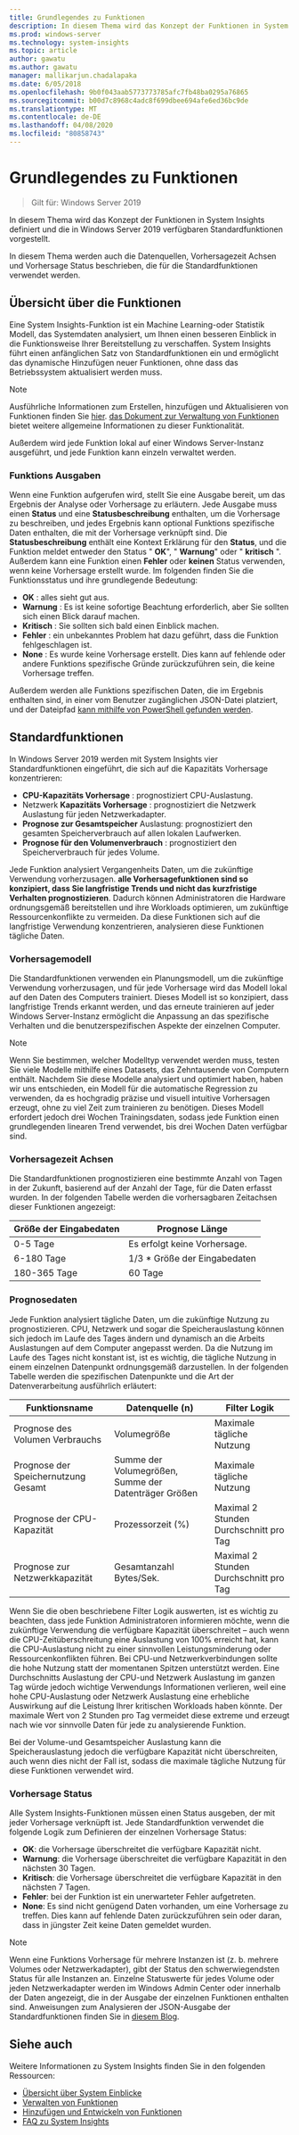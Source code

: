 ```yaml
---
title: Grundlegendes zu Funktionen
description: In diesem Thema wird das Konzept der Funktionen in System Insights definiert und die in Windows Server 2019 verfügbaren Standardfunktionen vorgestellt.
ms.prod: windows-server
ms.technology: system-insights
ms.topic: article
author: gawatu
ms.author: gawatu
manager: mallikarjun.chadalapaka
ms.date: 6/05/2018
ms.openlocfilehash: 9b0f043aab5773773785afc7fb48ba0295a76865
ms.sourcegitcommit: b00d7c8968c4adc8f699dbee694afe6ed36bc9de
ms.translationtype: MT
ms.contentlocale: de-DE
ms.lasthandoff: 04/08/2020
ms.locfileid: "80858743"
---
```

# <a name="understanding-capabilities"></a>Grundlegendes zu Funktionen

>Gilt für: Windows Server 2019

In diesem Thema wird das Konzept der Funktionen in System Insights definiert und die in Windows Server 2019 verfügbaren Standardfunktionen vorgestellt. 

In diesem Thema werden auch die Datenquellen, Vorhersagezeit Achsen und Vorhersage Status beschrieben, die für die Standardfunktionen verwendet werden. 

## <a name="capability-overview"></a>Übersicht über die Funktionen
Eine System Insights-Funktion ist ein Machine Learning-oder Statistik Modell, das Systemdaten analysiert, um Ihnen einen besseren Einblick in die Funktionsweise Ihrer Bereitstellung zu verschaffen. System Insights führt einen anfänglichen Satz von Standardfunktionen ein und ermöglicht das dynamische Hinzufügen neuer Funktionen, ohne dass das Betriebssystem aktualisiert werden muss. 

>[!NOTE]
>Ausführliche Informationen zum Erstellen, hinzufügen und Aktualisieren von Funktionen finden Sie [hier](adding-and-developing-capabilities.md). [das Dokument zur Verwaltung von Funktionen](managing-capabilities.md) bietet weitere allgemeine Informationen zu dieser Funktionalität.

Außerdem wird jede Funktion lokal auf einer Windows Server-Instanz ausgeführt, und jede Funktion kann einzeln verwaltet werden.

### <a name="capability-outputs"></a>Funktions Ausgaben
Wenn eine Funktion aufgerufen wird, stellt Sie eine Ausgabe bereit, um das Ergebnis der Analyse oder Vorhersage zu erläutern. Jede Ausgabe muss einen **Status** und eine **Statusbeschreibung** enthalten, um die Vorhersage zu beschreiben, und jedes Ergebnis kann optional Funktions spezifische Daten enthalten, die mit der Vorhersage verknüpft sind. Die **Statusbeschreibung** enthält eine Kontext Erklärung für den **Status**, und die Funktion meldet entweder den Status " **OK**", " **Warnung**" oder " **kritisch** ". Außerdem kann eine Funktion einen **Fehler** oder **keinen** Status verwenden, wenn keine Vorhersage erstellt wurde. Im folgenden finden Sie die Funktionsstatus und ihre grundlegende Bedeutung: 

- **OK** : alles sieht gut aus.
- **Warnung** : Es ist keine sofortige Beachtung erforderlich, aber Sie sollten sich einen Blick darauf machen. 
- **Kritisch** : Sie sollten sich bald einen Einblick machen. 
- **Fehler** : ein unbekanntes Problem hat dazu geführt, dass die Funktion fehlgeschlagen ist. 
- **None** : Es wurde keine Vorhersage erstellt. Dies kann auf fehlende oder andere Funktions spezifische Gründe zurückzuführen sein, die keine Vorhersage treffen. 

Außerdem werden alle Funktions spezifischen Daten, die im Ergebnis enthalten sind, in einer vom Benutzer zugänglichen JSON-Datei platziert, und der Dateipfad [kann mithilfe von PowerShell gefunden werden](https://docs.microsoft.com/windows-server/manage/system-insights/managing-capabilities#retrieving-capability-results). 

## <a name="default-capabilities"></a>Standardfunktionen
In Windows Server 2019 werden mit System Insights vier Standardfunktionen eingeführt, die sich auf die Kapazitäts Vorhersage konzentrieren:

- **CPU-Kapazitäts Vorhersage** : prognostiziert CPU-Auslastung. 
- Netzwerk **Kapazitäts Vorhersage** : prognostiziert die Netzwerk Auslastung für jeden Netzwerkadapter. 
- **Prognose zur Gesamtspeicher** Auslastung: prognostiziert den gesamten Speicherverbrauch auf allen lokalen Laufwerken. 
- **Prognose für den Volumenverbrauch** : prognostiziert den Speicherverbrauch für jedes Volume.

Jede Funktion analysiert Vergangenheits Daten, um die zukünftige Verwendung vorherzusagen. **alle Vorhersagefunktionen sind so konzipiert, dass Sie langfristige Trends und nicht das kurzfristige Verhalten prognostizieren**. Dadurch können Administratoren die Hardware ordnungsgemäß bereitstellen und ihre Workloads optimieren, um zukünftige Ressourcenkonflikte zu vermeiden. Da diese Funktionen sich auf die langfristige Verwendung konzentrieren, analysieren diese Funktionen tägliche Daten. 

### <a name="forecasting-model"></a>Vorhersagemodell
Die Standardfunktionen verwenden ein Planungsmodell, um die zukünftige Verwendung vorherzusagen, und für jede Vorhersage wird das Modell lokal auf den Daten des Computers trainiert. Dieses Modell ist so konzipiert, dass langfristige Trends erkannt werden, und das erneute trainieren auf jeder Windows Server-Instanz ermöglicht die Anpassung an das spezifische Verhalten und die benutzerspezifischen Aspekte der einzelnen Computer.

>[!NOTE]
>Wenn Sie bestimmen, welcher Modelltyp verwendet werden muss, testen Sie viele Modelle mithilfe eines Datasets, das Zehntausende von Computern enthält. Nachdem Sie diese Modelle analysiert und optimiert haben, haben wir uns entschieden, ein Modell für die automatische Regression zu verwenden, da es hochgradig präzise und visuell intuitive Vorhersagen erzeugt, ohne zu viel Zeit zum trainieren zu benötigen. Dieses Modell erfordert jedoch drei Wochen Trainingsdaten, sodass jede Funktion einen grundlegenden linearen Trend verwendet, bis drei Wochen Daten verfügbar sind.

### <a name="forecasting-timelines"></a>Vorhersagezeit Achsen
Die Standardfunktionen prognostizieren eine bestimmte Anzahl von Tagen in der Zukunft, basierend auf der Anzahl der Tage, für die Daten erfasst wurden. In der folgenden Tabelle werden die vorhersagbaren Zeitachsen dieser Funktionen angezeigt:

| Größe der Eingabedaten | Prognose Länge |
| --------------- | --------------- |
| 0-5 Tage | Es erfolgt keine Vorhersage. |
| 6-180 Tage | 1/3 * Größe der Eingabedaten |
| 180-365 Tage | 60 Tage | 

### <a name="forecasting-data"></a>Prognosedaten
Jede Funktion analysiert tägliche Daten, um die zukünftige Nutzung zu prognostizieren. CPU, Netzwerk und sogar die Speicherauslastung können sich jedoch im Laufe des Tages ändern und dynamisch an die Arbeits Auslastungen auf dem Computer angepasst werden. Da die Nutzung im Laufe des Tages nicht konstant ist, ist es wichtig, die tägliche Nutzung in einem einzelnen Datenpunkt ordnungsgemäß darzustellen. In der folgenden Tabelle werden die spezifischen Datenpunkte und die Art der Datenverarbeitung ausführlich erläutert:


| Funktionsname | Datenquelle (n) | Filter Logik |
| --------------- | -------------- | ---------------- |
 Prognose des Volumen Verbrauchs          | Volumegröße                    | Maximale tägliche Nutzung              
 Prognose der Speichernutzung Gesamt   | Summe der Volumegrößen, Summe der Datenträger Größen              | Maximale tägliche Nutzung             
 Prognose der CPU-Kapazität                | Prozessorzeit (%)  | Maximal 2 Stunden Durchschnitt pro Tag   
 Prognose zur Netzwerkkapazität         | Gesamtanzahl Bytes/Sek.         | Maximal 2 Stunden Durchschnitt pro Tag  

Wenn Sie die oben beschriebene Filter Logik auswerten, ist es wichtig zu beachten, dass jede Funktion Administratoren informieren möchte, wenn die zukünftige Verwendung die verfügbare Kapazität überschreitet – auch wenn die CPU-Zeitüberschreitung eine Auslastung von 100% erreicht hat, kann die CPU-Auslastung nicht zu einer sinnvollen Leistungsminderung oder Ressourcenkonflikten führen. Bei CPU-und Netzwerkverbindungen sollte die hohe Nutzung statt der momentanen Spitzen unterstützt werden. Eine Durchschnitts Auslastung der CPU-und Netzwerk Auslastung im ganzen Tag würde jedoch wichtige Verwendungs Informationen verlieren, weil eine hohe CPU-Auslastung oder Netzwerk Auslastung eine erhebliche Auswirkung auf die Leistung Ihrer kritischen Workloads haben könnte. Der maximale Wert von 2 Stunden pro Tag vermeidet diese extreme und erzeugt nach wie vor sinnvolle Daten für jede zu analysierende Funktion.

Bei der Volume-und Gesamtspeicher Auslastung kann die Speicherauslastung jedoch die verfügbare Kapazität nicht überschreiten, auch wenn dies nicht der Fall ist, sodass die maximale tägliche Nutzung für diese Funktionen verwendet wird. 

### <a name="forecasting-statuses"></a>Vorhersage Status
Alle System Insights-Funktionen müssen einen Status ausgeben, der mit jeder Vorhersage verknüpft ist. Jede Standardfunktion verwendet die folgende Logik zum Definieren der einzelnen Vorhersage Status:
- **OK**: die Vorhersage überschreitet die verfügbare Kapazität nicht.
- **Warnung**: die Vorhersage überschreitet die verfügbare Kapazität in den nächsten 30 Tagen. 
- **Kritisch**: die Vorhersage überschreitet die verfügbare Kapazität in den nächsten 7 Tagen. 
- **Fehler**: bei der Funktion ist ein unerwarteter Fehler aufgetreten. 
- **None**: Es sind nicht genügend Daten vorhanden, um eine Vorhersage zu treffen. Dies kann auf fehlende Daten zurückzuführen sein oder daran, dass in jüngster Zeit keine Daten gemeldet wurden.

>[!NOTE]
>Wenn eine Funktions Vorhersage für mehrere Instanzen ist (z. b. mehrere Volumes oder Netzwerkadapter), gibt der Status den schwerwiegendsten Status für alle Instanzen an. Einzelne Statuswerte für jedes Volume oder jeden Netzwerkadapter werden im Windows Admin Center oder innerhalb der Daten angezeigt, die in der Ausgabe der einzelnen Funktionen enthalten sind. Anweisungen zum Analysieren der JSON-Ausgabe der Standardfunktionen finden Sie in [diesem Blog](https://aka.ms/systeminsights-mitigationscripts). 


## <a name="see-also"></a>Siehe auch
Weitere Informationen zu System Insights finden Sie in den folgenden Ressourcen:

- [Übersicht über System Einblicke](overview.md)
- [Verwalten von Funktionen](managing-capabilities.md)
- [Hinzufügen und Entwickeln von Funktionen](adding-and-developing-capabilities.md)
- [FAQ zu System Insights](faq.md)
